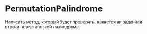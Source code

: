# PermutationPalindrome

Написать метод, который будет проверять, является ли заданная строка перестановкой палиндрома.
